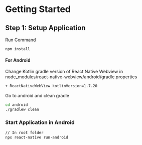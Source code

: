 # Getting Started

## Step 1: Setup Application

Run Command
```bash
npm install
```
#### For Android
Change Kotlin gradle version of React Native Webview in node_modules/react-native-webview/android/gradle.properties

```bash
+ ReactNativeWebView_kotlinVersion=1.7.20
```
Go to android and clean gradle
```bash
cd android
./gradlew clean
```
### Start Application in Android
```bash
// In root folder
npx react-native run-android
```